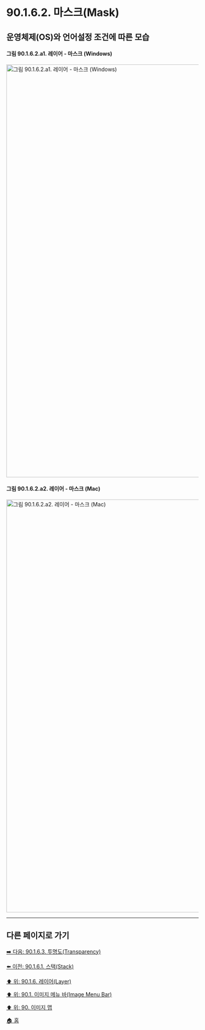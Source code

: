 # 90.1.6.2. 마스크(Mask)
## 운영체제(OS)와 언어설정 조건에 따른 모습
#### 그림 90.1.6.2.a1. 레이어 - 마스크 (Windows)
<img width="1080" alt="그림 90.1.6.2.a1. 레이어 - 마스크 (Windows)" environment="MacOS:Sonoma 14.2.1 GIMP 2.10.36" src="https://github.com/wonder13662/gimp/assets/15767104/37fc1ac0-5ec0-400e-aa46-77272ddfd344">

#### 그림 90.1.6.2.a2. 레이어 - 마스크 (Mac)
<img width="1080" alt="그림 90.1.6.2.a2. 레이어 - 마스크 (Mac)" environment="MacOS:Sonoma 14.2.1 GIMP 2.10.36" src="https://github.com/wonder13662/gimp/assets/15767104/985388ec-a8d7-4712-9880-4dae2954a20e">

***

## 다른 페이지로 가기

[➡️ 다음: 90.1.6.3. 투명도(Transparency)](./90-01-06-layerx-03-transparency.md)

[⬅️ 이전: 90.1.6.1. 스택(Stack)](./90-01-06-layerx-01-stack.md)

[⬆️ 위: 90.1.6. 레이어(Layer)](./90-01-06-layer.md)

[⬆️ 위: 90.1. 이미지 메뉴 바(Image Menu Bar)](./90-01-00-image-menu-bar.md)

[⬆️ 위: 90. 이미지 맵](./90-00-image-map.md)

[🏠 홈](./00-home.md)